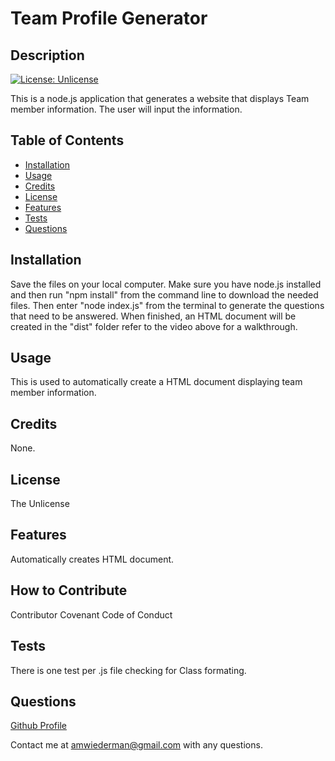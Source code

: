 # Team Profile Generator
## Description
[![License: Unlicense](https://img.shields.io/badge/license-Unlicense-blue.svg)](http://unlicense.org/)

This is a node.js application that generates a website that displays Team member information. The user will input the information.
## Table of Contents 

- [Installation](#installation)
- [Usage](#usage)
- [Credits](#credits)
- [License](#license)
- [Features](#features)
- [Tests](#tests)
- [Questions](#questions)

## Installation
Save the files on your local computer. Make sure you have node.js installed and then run "npm install" from the command line to download the needed files. Then enter "node index.js" from the terminal to generate the questions that need to be answered. When finished, an HTML document will be created in the "dist" folder refer to the video above for a walkthrough. 
## Usage
This is used to automatically create a HTML document displaying team member information.
## Credits
None.
## License
The Unlicense
## Features
Automatically creates HTML document.
## How to Contribute

Contributor Covenant Code of Conduct

## Tests
There is one test per .js file checking for Class formating.

## Questions
[Github Profile](https://github.com/AlexWiederman)

Contact me at amwiederman@gmail.com with any questions.
